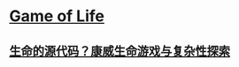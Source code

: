 # [Game of Life](https://game.aiwan.run/game-of-life/)

## [生命的源代码？康威生命游戏与复杂性探索](https://b23.tv/BV1rJ411n7ri)

